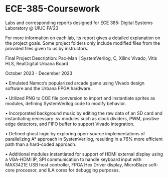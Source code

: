 # ECE-385-Coursework
Labs and corresponding reports designed for ECE 385: Digital Systems Laboratory @ UIUC FA'23

For more information on each lab, its report gives a detailed explanation on the project goals. Some project folders only include modified files from the provided files given to us by instructors.

Final Project Description:
Pac-Man | SystemVerilog, C, Xilinx Vivado, Vitis HLS, RealDigital Urbana Board 

October 2023 - December 2023

• Emulated Namco’s popularized arcade game using Vivado design software and the Urbana FPGA hardware.

• Utilized PNG to COE file conversion to import and instantiate sprites as modules, defining SystemVerilog code to modify
behavior.

• Incorporated background music by editing the raw data of an SD card and instantiating necessary .sv modules such as
clock dividers, PWM, positive edge detectors, and FIFO buffer to support Vivado integration.

• Defined ghost logic by exploring open-source implementations of parallelizing A* approach in SystemVerilog, resulting in
a 76% more efficient path than a hard-coded approach.

• Additional modules instantiated for support of HDMI external display using a VGA-HDMI IP, SPI communication to
handle keyboard input with MAX3421E USB host controller, FPGA Hex Driver display, MicroBlaze soft-core processor,
and ILA cores for debugging purposes.
